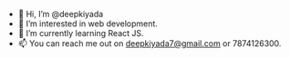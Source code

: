 - 👋 Hi, I’m @deepkiyada
- 👀 I’m interested in web development.
- 🌱 I’m currently learning React JS.
- 📫 You can reach me out on deepkiyada7@gmail.com or 7874126300.
<!---
deeppatel-7/deeppatel-7 is a ✨ special ✨ repository because its `README.md` (this file) appears on your GitHub profile.
You can click the Preview link to take a look at your changes.
--->
